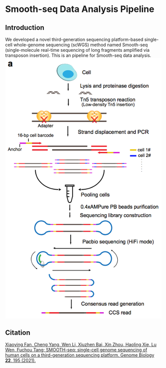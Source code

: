 Smooth-seq Data Analysis Pipeline
===========

Introduction
------
We developed a novel third-generation sequencing platform-based single-cell whole-genome sequencing (scWGS) method named Smooth-seq (single-molecule real-time sequencing of long fragments amplified via transposon insertion). 
This is an pipeline for Smooth-seq data analysis. 
![Schematic of SMOOTH-seq (From: SMOOTH-seq: single-cell genome sequencing of human cells on a third-generation sequencing platform)](https://github.com/cyang235/smooth-seq/blob/main/workflow.png)


Citation
--------
[Xiaoying Fan, Cheng Yang, Wen Li, Xiuzhen Bai, Xin Zhou, Haoling Xie, Lu Wen, Fuchou Tang; SMOOTH-seq: single-cell genome sequencing of human cells on a third-generation sequencing platform. Genome Biology **22**, 195 (2021).](https://doi.org/10.1186/s13059-021-02406-y)
